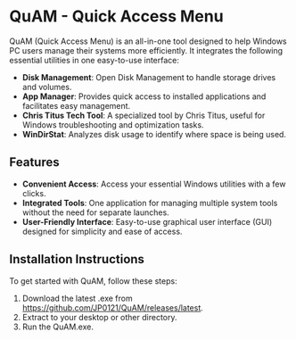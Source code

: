 # QuAM - Quick Access Menu

QuAM (Quick Access Menu) is an all-in-one tool designed to help Windows PC users manage their systems more efficiently. It integrates the following essential utilities in one easy-to-use interface:

- **Disk Management**: Open Disk Management to handle storage drives and volumes.
- **App Manager**: Provides quick access to installed applications and facilitates easy management.
- **Chris Titus Tech Tool**: A specialized tool by Chris Titus, useful for Windows troubleshooting and optimization tasks.
- **WinDirStat**: Analyzes disk usage to identify where space is being used.

## Features

- **Convenient Access**: Access your essential Windows utilities with a few clicks.
- **Integrated Tools**: One application for managing multiple system tools without the need for separate launches.
- **User-Friendly Interface**: Easy-to-use graphical user interface (GUI) designed for simplicity and ease of access.

## Installation Instructions

To get started with QuAM, follow these steps:

1. Download the latest .exe from https://github.com/JP0121/QuAM/releases/latest.
2. Extract to your desktop or other directory.
3. Run the QuAM.exe.
